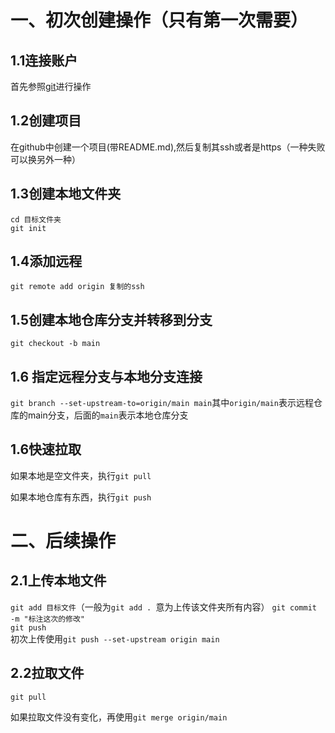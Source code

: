 # 一、初次创建操作（只有第一次需要）
## 1.1连接账户
首先参照[git](https://github.com/heavenbo/Linux/blob/main/git.md)进行操作
## 1.2创建项目
在github中创建一个项目(带README.md),然后复制其ssh或者是https（一种失败可以换另外一种）
## 1.3创建本地文件夹
`cd 目标文件夹`  
`git init`  
## 1.4添加远程
`git remote add origin 复制的ssh`
## 1.5创建本地仓库分支并转移到分支
`git checkout -b main`
## 1.6 指定远程分支与本地分支连接
`git branch --set-upstream-to=origin/main main`其中`origin/main`表示远程仓库的main分支，后面的`main`表示本地仓库分支
## 1.6快速拉取
如果本地是空文件夹，执行`git pull`

如果本地仓库有东西，执行`git push`
# 二、后续操作
## 2.1上传本地文件
`git add 目标文件`（一般为`git add . `意为上传该文件夹所有内容）
`git commit -m "标注这次的修改"`  
`git push`  
初次上传使用`git push --set-upstream origin main`
## 2.2拉取文件
`git pull`

如果拉取文件没有变化，再使用`git merge origin/main`
